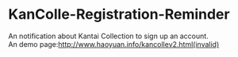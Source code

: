 # KanColle-Registration-Reminder
An notification about Kantai Collection to sign up an account.<br>
An demo page:http://www.haoyuan.info/kancollev2.html(invalid)
